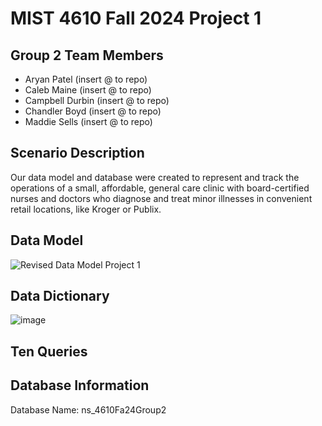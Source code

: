# MIST 4610 Fall 2024 Project 1

## Group 2 Team Members
- Aryan Patel (insert @ to repo)
- Caleb Maine (insert @ to repo)
- Campbell Durbin (insert @ to repo)
- Chandler Boyd (insert @ to repo)
- Maddie Sells (insert @ to repo)

## Scenario Description
Our data model and database were created to represent and track the operations of a small, affordable, general care clinic with board-certified nurses and doctors who diagnose and treat minor illnesses in convenient retail locations, like Kroger or Publix. 

## Data Model
![Revised Data Model Project 1](https://github.com/user-attachments/assets/e56c488c-3bcb-4cf8-bb9e-2432e46e1cce)

## Data Dictionary
![image](https://github.com/user-attachments/assets/0afb1ce5-b110-4d2b-bf7c-f4fd756ffbe7)

## Ten Queries

## Database Information
Database Name: ns_4610Fa24Group2
